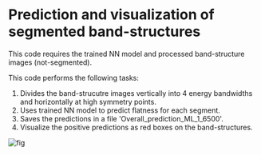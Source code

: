 # Prediction and visualization of segmented band-structures

This code requires the trained NN model and processed band-structure images (not-segmented).

This code performs the following tasks:

1. Divides the band-strucutre images vertically into 4 energy bandwidths and horizontally at high symmetry points. 
2. Uses trained NN model to predict flatness for each segment.
3. Saves the predictions in a file 'Overall_prediction_ML_1_6500'.
4. Visualize the positive predictions as red boxes on the band-structures.  


![fig](https://user-images.githubusercontent.com/106304435/175519068-5567b1f9-6841-4fe9-a647-8e444823e98f.png)
